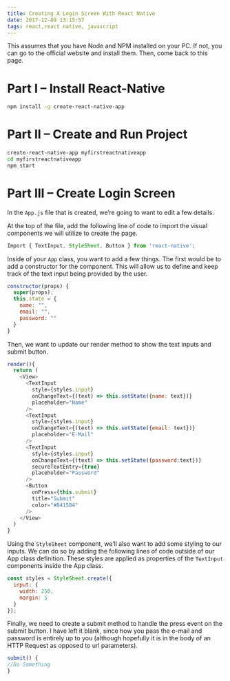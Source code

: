 ```yaml
---
title: Creating A Login Screen With React Native
date: 2017-12-09 13:15:57
tags: react,react native, javascript
---
```


This assumes that you have Node and NPM installed on your PC. If not, you can go to the official website and install them. Then, come back to this page.

# Part I – Install React-Native

```bash
npm install -g create-react-native-app
```

# Part II – Create and Run Project

```bash 
create-react-native-app myfirstreactnativeapp
cd myfirstreactnativeapp
npm start
```

# Part III – Create Login Screen

In the `App.js` file that is created, we’re going to want to edit a few details.

At the top of the file, add the following line of code to import the visual components we will utilize to create the page.

```javascript
Import { TextInput, StyleSheet, Button } from 'react-native';
```

Inside of your `App` class, you want to add a few things. The first would be to add a constructor for the component. This will allow us to define and keep track of the text input being provided by the user.

```javascript
constructor(props) {
  super(props);
  this.state = {
    name: "",
    email: "",
    password: ""
  }
}
```

Then, we want to update our render method to show the text inputs and submit button.

```javascript
render(){
  return (
    <View>
      <TextInput
        style={styles.input}
        onChangeText={(text) => this.setState({name: text})}
        placeholder="Name"
      />
      <TextInput
        style={styles.input}
        onChangeText={(text) => this.setState({email: text})}
        placeholder="E-Mail"
      />
      <TextInput
        style={styles.input}
        onChangeText={(text) => this.setState({password:text})}
        secureTextEntry={true}
        placeholder="Password"
      />
      <Button
        onPress={this.submit}
        title="Submit"
        color="#841584"
      />
    </View>
  )
}
```

Using the `StyleSheet` component, we’ll also want to add some styling to our inputs. We can do so by adding the following lines of code outside of our App class definition. These styles are applied as properties of the `TextInput` components inside the App class.

```javascript
const styles = StyleSheet.create({
  input: {
    width: 250,
    margin: 5
  }
});
```

Finally, we need to create a submit method to handle the press event on the submit button. I have left it blank, since how you pass the e-mail and password is entirely up to you (although hopefully it is in the body of an HTTP Request as opposed to url parameters).

```javascript
submit() {
//Do Something
}
```
